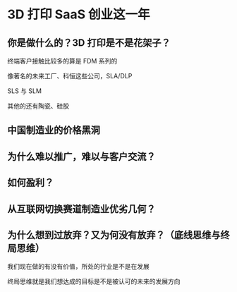 # 3D 打印 SaaS 创业这一年

## 你是做什么的？3D 打印是不是花架子？

终端客户接触比较多的算是 FDM 系列的

像著名的未来工厂、科恒这些公司，SLA/DLP

SLS 与 SLM

其他的还有陶瓷、硅胶

## 中国制造业的价格黑洞

## 为什么难以推广，难以与客户交流？

## 如何盈利？

## 从互联网切换赛道制造业优劣几何？

## 为什么想到过放弃？又为何没有放弃？（底线思维与终局思维）

我们现在做的有没有价值，所处的行业是不是在发展

终局思维就是我们想达成的目标是不是被认可的未来的发展方向
